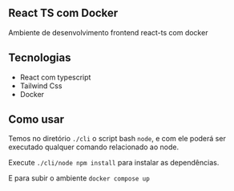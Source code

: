 ## React TS com Docker

Ambiente de desenvolvimento frontend react-ts com docker

## Tecnologias

- React com typescript
- Tailwind Css
- Docker

## Como usar

Temos no diretório ```./cli``` o script bash ```node```, e com ele poderá ser executado qualquer comando relacionado ao node.

Execute ```./cli/node npm install``` para instalar as dependências.

E para subir o ambiente ```docker compose up```
